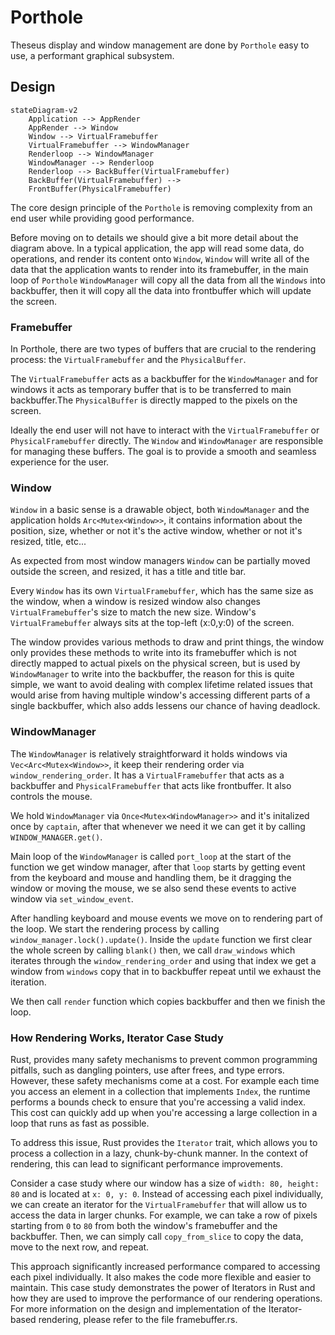 # Porthole 

Theseus display and window management are done by `Porthole` easy to use, a performant graphical subsystem.

## Design
```mermaid
stateDiagram-v2
    Application --> AppRender
    AppRender --> Window
    Window --> VirtualFramebuffer
    VirtualFramebuffer --> WindowManager
    Renderloop --> WindowManager
    WindowManager --> Renderloop
    Renderloop --> BackBuffer(VirtualFramebuffer)
    BackBuffer(VirtualFramebuffer) -->  
    FrontBuffer(PhysicalFramebuffer)
```

The core design principle of the `Porthole` is removing complexity from an end user while providing good performance.

Before moving on to details we should give a bit more detail about the diagram above. In a typical application, the app will read some data, do operations, and render its content onto `Window`, `Window` will write all of the data that the application wants to render into its framebuffer, in the main loop of `Porthole` `WindowManager` will copy all the data from all the `Windows` into backbuffer, then it will copy all the data into frontbuffer which will update the screen.

### Framebuffer

In Porthole, there are two types of buffers that are crucial to the rendering process: the `VirtualFramebuffer` and the `PhysicalBuffer`.

The `VirtualFramebuffer` acts as a backbuffer for the `WindowManager` and for windows it acts as temporary buffer that is to be transferred to main backbuffer.The `PhysicalBuffer` is directly mapped to the pixels on the screen. 

Ideally the end user will not have to interact with the `VirtualFramebuffer` or `PhysicalFramebuffer` directly. The `Window` and `WindowManager` are responsible for managing these buffers. The goal is to provide a smooth and seamless experience for the user.


### Window

`Window` in a basic sense is a drawable object, both `WindowManager` and the application holds `Arc<Mutex<Window>>`, it contains information about the position, size, whether or not it's the active window, whether or not it's resized, title, etc...

As expected from most window managers `Window` can be partially moved outside the screen, and resized, it has a title and title bar.

Every `Window` has its own `VirtualFramebuffer`, which has the same size as the window, when a window is resized window also changes `VirtualFramebuffer`'s size to match the new size.
Window's `VirtualFramebuffer` always sits at the top-left (x:0,y:0) of the screen.

The window provides various methods to draw and print things, the window only provides these methods to write into its framebuffer which is not directly mapped to actual pixels on the physical screen, but is used by `WindowManager` to write into the backbuffer, the reason for this is quite simple, we want to avoid dealing with complex lifetime related issues that would arise from having multiple window's accessing different parts of a single backbuffer, which also adds lessens our chance of having deadlock.


### WindowManager

The `WindowManager` is relatively straightforward it holds windows via `Vec<Arc<Mutex<Window>>`, it keep their rendering order via `window_rendering_order`.
It has a `VirtualFramebuffer` that acts as a backbuffer and `PhysicalFramebuffer` that acts like frontbuffer. It also controls the mouse.

We hold `WindowManager` via `Once<Mutex<WindowManager>>` and it's initalized once by `captain`, after that whenever we need it we can get it by calling `WINDOW_MANAGER.get()`.

Main loop of the `WindowManager` is called `port_loop` at the start of the function we get window manager, after that `loop` starts by getting event from the keyboard and mouse and handling them, be it dragging the window or moving the mouse, we se also send these events to active window via `set_window_event`.

After handling keyboard and mouse events we move on to rendering part of the loop. We start the rendering process by calling `window_manager.lock().update()`. Inside the `update` function we first clear the whole screen by calling `blank()` then, we call `draw_windows` which iterates through the `window_rendering_order` and using that index we get a window from `windows` copy that in to backbuffer repeat until we exhaust the iteration.

We then call `render` function which copies backbuffer and then we finish the loop.


### How Rendering Works, Iterator Case Study

Rust, provides many safety mechanisms to prevent common programming pitfalls, such as dangling pointers, use after frees, and type errors. However, these safety mechanisms come at a cost. For example each time you access an element in a collection that implements `Index`, the runtime performs a bounds check to ensure that you're accessing a valid index. This cost can quickly add up when you're accessing a large collection in a loop that runs as fast as possible.

To address this issue, Rust provides the `Iterator` trait, which allows you to process a collection in a lazy, chunk-by-chunk manner. In the context of rendering, this can lead to significant performance improvements.

Consider a case study where our window has a size of `width: 80, height: 80` and is located at `x: 0, y: 0`. Instead of accessing each pixel individually, we can create an iterator for the `VirtualFramebuffer` that will allow us to access the data in larger chunks. For example, we can take a row of pixels starting from `0` to `80` from both the window's framebuffer and the backbuffer. Then, we can simply call `copy_from_slice` to copy the data, move to the next row, and repeat.

This approach significantly increased performance compared to accessing each pixel individually. It also makes the code more flexible and easier to maintain. This case study demonstrates the power of Iterators in Rust and how they are used to improve the performance of our rendering operations. For more information on the design and implementation of the Iterator-based rendering, please refer to the file framebuffer.rs.
